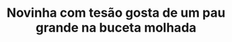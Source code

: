 ---
layout: post
title: Novinha com tesão gosta de um pau grande na buceta molhada
thumb: novinha-com-tesao-gosta-de-um-pau-grande-na-buceta-molhada
duration: "10:17"
permalink: /:title
video: https://www.xvideos.com/embedframe/36390977
categories: cumshot, sex, teen, pussy, tits, hot, babe, ass, girl, handjob, amateur, wet, horny, college, babes, orgasm, big-tits, big-dick
---